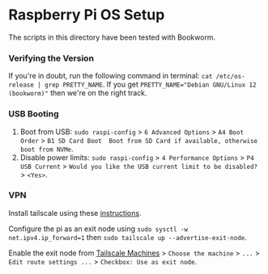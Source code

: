 # Raspberry Pi OS Setup
The scripts in this directory have been tested with Bookworm.

### Verifying the Version
If you're in doubt, run the following command in terminal: `cat /etc/os-release | grep PRETTY_NAME`. If you get `PRETTY_NAME="Debian GNU/Linux 12 (bookworm)"` then we're on the right track.

### USB Booting
1. Boot from USB: `sudo raspi-config` > `6 Advanced Options` > `A4 Boot Order` > `B1 SD Card Boot  Boot from SD Card if available, otherwise boot from NVMe`.
2. Disable power limits: `sudo raspi-config` > `4 Performance Options` > `P4 USB Current` > `Would you like the USB current limit to be disabled?` > `<Yes>`.

### VPN
Install tailscale using these [instructions](https://tailscale.com/download/linux/debian-bookworm).

Configure the pi as an exit node using `sudo sysctl -w net.ipv4.ip_forward=1` then `sudo tailscale up --advertise-exit-node`.

Enable the exit node from [Tailscale Machines](https://login.tailscale.com/admin/machines) > `Choose the machine` > `...` > `Edit route settings ...` > `Checkbox: Use as exit node`.
